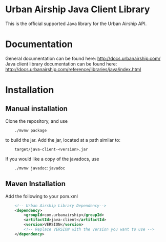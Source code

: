 Urban Airship Java Client Library
=================================

This is the official supported Java library for the Urban Airship API.


Documentation
=============

General documentation can be found here: http://docs.urbanairship.com/
Java client library documentation can be found here: http://docs.urbanairship.com/reference/libraries/java/index.html


Installation
====================


Manual installation
-------------------

Clone the repository, and use

```
    ./mvnw package
```

to build the jar. Add the jar, located at a path similar to:

```
    target/java-client-<version>.jar
```

If you would like a copy of the javadocs, use

```
    ./mvnw javadoc:javadoc
```


Maven Installation
------------------

Add the following to your pom.xml

```xml
    <!-- Urban Airship Library Dependency-->
    <dependency>
        <groupId>com.urbanairship</groupId>
        <artifactId>java-client</artifactId>
        <version>VERSION</version>
        <!-- Replace VERSION with the version you want to use -->
    </dependency>
```
